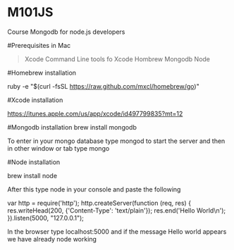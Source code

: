 M101JS
======

Course Mongodb for node.js developers

#Prerequisites in Mac

>Xcode
>Command Line tools fo Xcode
>Hombrew
>Mongodb
>Node

#Homebrew  installation

ruby -e "$(curl -fsSL https://raw.github.com/mxcl/homebrew/go)"

#Xcode installation

https://itunes.apple.com/us/app/xcode/id497799835?mt=12

#Mongodb installation
brew install mongodb

To enter in your mongo database type mongod to start the server and then in other window or tab type mongo

#Node installation

brew install node

After this type node in your console and paste the following

var http = require('http');
http.createServer(function (req, res) {
  res.writeHead(200, {'Content-Type': 'text/plain'});
  res.end('Hello World\n');
}).listen(5000, "127.0.0.1");

In the browser type localhost:5000 and if the message Hello world appears we have already node working
